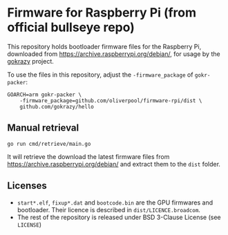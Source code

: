 # Firmware for Raspberry Pi (from official bullseye repo)

This repository holds bootloader firmware files for the Raspberry Pi, downloaded from https://archive.raspberrypi.org/debian/, for usage by the [gokrazy](https://github.com/gokrazy/gokrazy) project.

To use the files in this repository, adjust the `-firmware_package`
of `gokr-packer`:

```
GOARCH=arm gokr-packer \
    -firmware_package=github.com/oliverpool/firmware-rpi/dist \
    github.com/gokrazy/hello
```

## Manual retrieval

```
go run cmd/retrieve/main.go
```

It will retrieve the download the latest firmware files from https://archive.raspberrypi.org/debian/ and extract them to the `dist` folder.

## Licenses

- `start*.elf`, `fixup*.dat` and `bootcode.bin` are the GPU firmwares and bootloader. Their licence is described in `dist/LICENCE.broadcom`.
- The rest of the repository is released under BSD 3-Clause License (see `LICENSE`)
